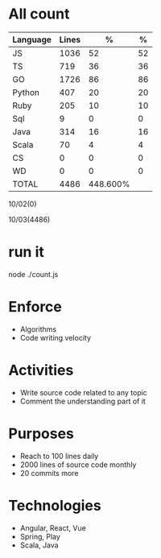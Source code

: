 # All count
|Language|Lines|%|%|
|----------|-------|--------|--------|
|JS   |1036|52|52|
|TS   |719|36|36|
|GO   |1726|86|86|
|Python |407|20|20|
|Ruby|205|10|10|
|Sql |9|0|0|
|Java |314|16|16|
|Scala|70|4|4|
|CS   |0|0|0|
|WD   |0|0|0|
|TOTAL|4486|448.600%|
10/02(0)

10/03(4486)


# run it
node ./count.js
    
# Enforce
* Algorithms
* Code writing velocity

# Activities
* Write source code related to any topic
* Comment the understanding part of it
    
# Purposes
* Reach to 100 lines daily
* 2000 lines of source code monthly
* 20 commits more

# Technologies
* Angular, React, Vue
* Spring, Play
* Scala, Java
